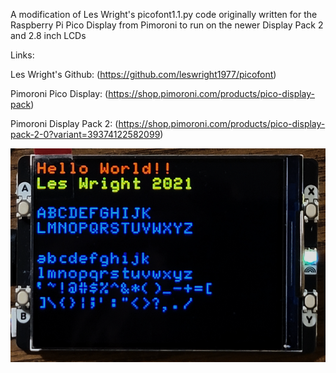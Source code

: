 A modification of Les Wright's picofont1.1.py code originally written for the Raspberry Pi Pico Display from Pimoroni to run on the newer Display Pack 2 and 2.8 inch LCDs

Links: 

Les Wright's Github: (https://github.com/leswright1977/picofont)

Pimoroni Pico Display: (https://shop.pimoroni.com/products/pico-display-pack)

Pimoroni Display Pack 2: (https://shop.pimoroni.com/products/pico-display-pack-2-0?variant=39374122582099)

![Screenshot](media/DP28.png)
